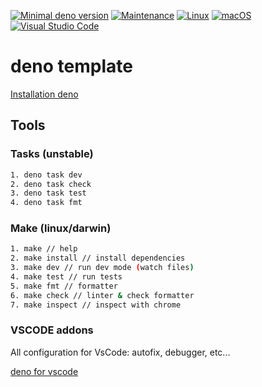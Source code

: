 [![Minimal deno version](https://img.shields.io/static/v1?label=deno&message=%3E=1.21.0&color)](https://deno.land/manual@v1.21.0/getting_started)
[![Maintenance](https://img.shields.io/badge/Maintained%3F-yes-green.svg)](https://GitHub.com/Naereen/StrapDown.js/graphs/commit-activity)
[![Linux](https://svgshare.com/i/Zhy.svg)](https://svgshare.com/i/Zhy.svg)
[![macOS](https://svgshare.com/i/ZjP.svg)](https://svgshare.com/i/ZjP.svg)
[![Visual Studio Code](https://img.shields.io/badge/--007ACC?logo=visual%20studio%20code&logoColor=ffffff)](https://code.visualstudio.com/)

# deno template

[Installation deno](https://deno.land/#installation)

## Tools

### Tasks (unstable)

```bash
1. deno task dev
2. deno task check
3. deno task test
4. deno task fmt
```

### Make (linux/darwin)

```bash
1. make // help
2. make install // install dependencies
3. make dev // run dev mode (watch files)
4. make test // run tests
5. make fmt // formatter
6. make check // linter & check formatter
7. make inspect // inspect with chrome
```

### VSCODE addons

All configuration for VsCode: autofix, debugger, etc...

[deno for vscode](https://marketplace.visualstudio.com/items?itemName=denoland.vscode-deno)

